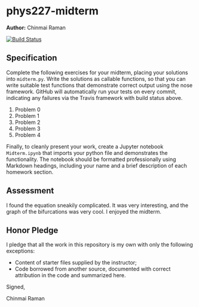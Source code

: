 # phys227-midterm

**Author:** Chinmai Raman

[![Build Status](https://travis-ci.org/ChinmaiRaman/phys227-midterm.svg?branch=master)](https://travis-ci.org/ChinmaiRaman/phys227-midterm)

## Specification

Complete the following exercises for your midterm, placing your solutions into ```midterm.py```. Write the solutions as callable functions, so that you can write suitable test functions that demonstrate correct output using the nose framework. GitHub will automatically run your tests on every commit, indicating any failures via the Travis framework with build status above.

1. Problem 0
1. Problem 1
1. Problem 2
1. Problem 3
1. Problem 4

Finally, to cleanly present your work, create a Jupyter notebook ```Midterm.ipynb``` that imports your python file and demonstrates the functionality. The notebook should be formatted professionally using Markdown headings, including your name and a brief description of each homework section.

## Assessment

I found the equation sneakily complicated. It was very interesting, and the graph of the bifurcations was very cool. I enjoyed the midterm.

## Honor Pledge

I pledge that all the work in this repository is my own with only the following exceptions:

* Content of starter files supplied by the instructor;
* Code borrowed from another source, documented with correct attribution in the code and summarized here.

Signed,

Chinmai Raman